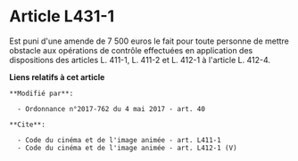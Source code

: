 # Article L431-1

Est puni d'une amende de 7 500 euros le fait pour toute personne de mettre obstacle aux opérations de contrôle effectuées en
application des dispositions des articles L. 411-1, L. 411-2 et L. 412-1 à l'article L. 412-4.

**Liens relatifs à cet article**

	**Modifié par**:

	  - Ordonnance n°2017-762 du 4 mai 2017 - art. 40

	**Cite**:

	  - Code du cinéma et de l'image animée - art. L411-1
	  - Code du cinéma et de l'image animée - art. L412-1 (V)
